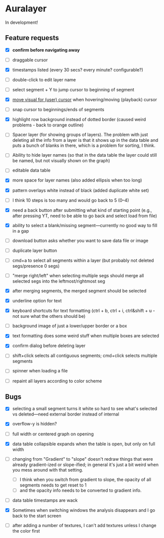# Auralayer

In development!

## Feature requests

- [x] **confirm before navigating away**
- [ ] draggable cursor
- [x] timestamps listed (every 30 secs? every minute? configurable?)
- [ ] double-click to edit layer name
- [ ] select segment + Y to jump cursor to beginning of segment
- [x] [move visual for (user) cursor](https://developer.mozilla.org/en-US/docs/Web/CSS/cursor) when hovering/moving (playback) cursor
- [ ] snap cursor to beginnings/ends of segments
- [x] highlight row background instead of dotted border (caused weird problems - back to orange outline)

- [ ] Spacer layer (for showing groups of layers). The problem with just deleting all the info from a layer is that it shows up in the data table and puts a bunch of blanks in there, which is a problem for sorting, I think.
- [ ] Ability to hide layer names (so that in the data table the layer could still be named, but not visually shown on the graph)

- [ ] editable data table
- [x] more space for layer names (also added ellipsis when too long)
- [x] pattern overlays white instead of black (added duplicate white set)
- [ ] I think 10 steps is too many and would go back to 5 (0–4)
- [x] need a back button after submitting what kind of starting point (e.g., after pressing YT, need to be able to go back and select load from file)
- [x] ability to select a blank/missing segment—currently no good way to fill in a gap
- [ ] download button asks whether you want to save data file or image
- [ ] duplicate layer button
- [ ] cmd+a to select all segments within a layer (but probably not deleted segs/presence 0 segs)
- [ ] "merge right/left" when selecting multiple segs should merge all selected segs into the leftmost/rightmost seg
- [x] after merging segments, the merged segment should be selected
- [x] underline option for text
- [x] keyboard shortcuts for text formatting (ctrl + b, ctrl + i, ctrl&shift + u - not sure what the others should be)
- [ ] background image of just a lower/upper border or a box
- [x] text formatting does some weird stuff when multiple boxes are selected
- [x] confirm dialog before deleting layer
- [ ] shift+click selects all contiguous segments; cmd+click selects multiple segments

- [ ] spinner when loading a file
- [ ] repaint all layers according to color scheme

## Bugs


- [x] selecting a small segment turns it white so hard to see what's selected vs deleted—need external border instead of internal
- [x] overflow-y is hidden?
- [ ] full width or centered graph on opening
- [x] data table collapsible expands when the table is open, but only on full width
- [ ] changing from "Gradient" to "slope" doesn't redraw things that were already gradient-ized or slope-ified; in general it's just a bit weird when you mess around with that setting.

  - [ ] I think when you switch from gradient to slope, the opacity of all segments needs to get reset to 1
  - [ ] and the opacity info needs to be converted to gradient info.
- [ ] data table timestamps are wack


- [x] Sometimes when switching windows the analysis disappears and I go back to the start screen
- [ ] after adding a number of textures, I can't add textures unless I change the color first